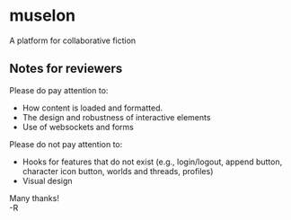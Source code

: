 muselon
=======

A platform for collaborative fiction

<h2>Notes for reviewers</h2>

<p>Please do pay attention to:</p>
<ul>
<li>How content is loaded and formatted.</li>
<li>The design and robustness of interactive elements</li>
<li>Use of websockets and forms</li>
</ul>

<p>Please do not pay attention to:</p>
<ul>
<li>Hooks for features that do not exist (e.g., login/logout, append button, character icon button, worlds and threads, profiles)</li>
<li>Visual design</li>
</ul>

<p>Many thanks!<br />
-R</p>
